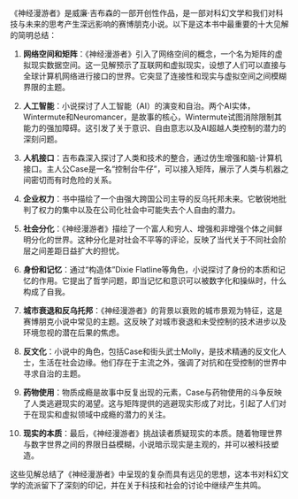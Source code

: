 《神经漫游者》是威廉·吉布森的一部开创性作品，是一部对科幻文学和我们对科技与未来的思考产生深远影响的赛博朋克小说。以下是这本书中最重要的十大见解的简明总结：

1. **网络空间和矩阵**：《神经漫游者》引入了网络空间的概念，一个名为矩阵的虚拟现实数据空间。这一见解预示了互联网和虚拟现实，设想了人们可以直接与全球计算机网络进行接口的世界。它突显了连接性和现实与虚拟空间之间模糊界限的主题。

2. **人工智能**：小说探讨了人工智能（AI）的演变和自治。两个AI实体，Wintermute和Neuromancer，是故事的核心，Wintermute试图消除限制其能力的强加障碍。这引发了关于意识、自由意志以及AI超越人类控制的潜力的深刻问题。

3. **人机接口**：吉布森深入探讨了人类和技术的整合，通过仿生增强和脑-计算机接口。主人公Case是一名“控制台牛仔”，可以接入矩阵，展示了人类与机器之间密切而有时危险的关系。

4. **企业权力**：书中描绘了一个由强大跨国公司主导的反乌托邦未来。它敏锐地批判了权力的集中以及在公司化社会中可能失去个人自由的潜力。

5. **社会分化**：《神经漫游者》描绘了一个富人和穷人、增强和非增强个体之间鲜明分化的世界。这种分化是对社会不平等的评论，反映了当代关于不同社会阶层之间差距日益扩大的担忧。

6. **身份和记忆**：通过“构造体”Dixie Flatline等角色，小说探讨了身份的本质和记忆的作用。它提出了哲学问题，即当记忆和意识可以被数字化和操纵时，什么构成了自我。

7. **城市衰退和反乌托邦**：《神经漫游者》的背景以衰败的城市景观为特征，这是赛博朋克小说中常见的主题。这反映了对城市衰退和未受控制的技术进步以及环境忽视的潜在后果的焦虑。

8. **反文化**：小说中的角色，包括Case和街头武士Molly，是技术精通的反文化人士，生活在社会边缘。他们存在于主流之外，强调了对抗和在受控制的世界中寻求自治的主题。

9. **药物使用**：物质成瘾是故事中反复出现的元素，Case与药物使用的斗争反映了人类逃避现实的渴望。这与矩阵提供的逃避现实形成了对比，引起了人们对于在现实和虚拟领域中成瘾的潜力的关注。

10. **现实的本质**：最后，《神经漫游者》挑战读者质疑现实的本质。随着物理世界与数字世界之间的界限日益模糊，小说暗示现实是主观的，并可以被科技塑造。

这些见解总结了《神经漫游者》中呈现的复杂而具有远见的思想，这本书对科幻文学的流派留下了深刻的印记，并在关于科技和社会的讨论中继续产生共鸣。